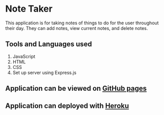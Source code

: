 # Note Taker
This application is for taking notes of things to do for the user throughout their day. They can add notes, view current notes, and delete notes. 

## Tools and Languages used 
1. JavaScript
2. HTML 
3. CSS
4. Set up server using Express.js

## Application can be viewed on [GitHub pages](https://github.com/JoshCarter8400/note-taker/deployments/activity_log?environment=github-pages)
## Application can deployed with [Heroku](https://github.com/JoshCarter8400/note-taker/deployments/activity_log?environment=nameless-stream-53113)
